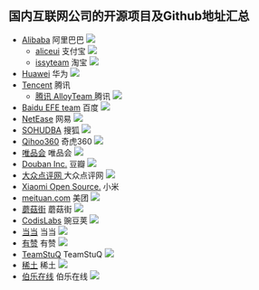 国内互联网公司的开源项目及Github地址汇总
---

- [Alibaba](https://github.com/alibaba) 阿里巴巴 ![](https://avatars1.githubusercontent.com/u/1961952?v=3&s=14)
  - [aliceui](https://github.com/aliceui) 支付宝 ![](https://avatars3.githubusercontent.com/u/3404882?v=3&s=14)
  - [issyteam](https://github.com/kissyteam) 淘宝 ![](https://avatars1.githubusercontent.com/u/328318?v=3&s=14)
- [Huawei](https://github.com/Huawei-Hadoop) 华为 ![](https://avatars0.githubusercontent.com/u/3898822?v=3&s=14)
- [Tencent](https://code.csdn.net/tencent) 腾讯 
  - [腾讯 AlloyTeam ](https://github.com/AlloyTeam) 腾讯 ![](https://avatars2.githubusercontent.com/u/1503033?v=3&s=14)
- [Baidu EFE team](https://github.com/baidufe) 百度  ![](https://avatars3.githubusercontent.com/u/2268460?v=3&s=14)
- [NetEase](https://github.com/netease) 网易 ![](https://avatars2.githubusercontent.com/u/1460597?v=3&s=14)
- [SOHUDBA](https://github.com/SOHUDBA) 搜狐 ![](https://avatars2.githubusercontent.com/u/4919525?v=3&s=14)
- [Qihoo360](https://github.com/Qihoo360) 奇虎360 ![](https://avatars2.githubusercontent.com/u/4082929?v=3&s=14)
- [唯品会](https://github.com/vipshop) 唯品会 ![](https://avatars3.githubusercontent.com/u/7145544?v=3&s=14)
- [Douban Inc.](https://github.com/douban) 豆瓣 ![](https://avatars3.githubusercontent.com/u/1220164?v=3&s=14)
- [大众点评网 ](https://github.com/dianping) 大众点评网 ![](https://avatars0.githubusercontent.com/u/1539555?v=3&s=14)
- [Xiaomi Open Source.](https://github.com/xiaomi) 小米 
- [meituan.com](https://github.com/meituan) 美团 ![](https://avatars1.githubusercontent.com/u/977371?v=3&s=14)
- [蘑菇街](https://github.com/mogujie) 蘑菇街 ![](https://avatars1.githubusercontent.com/u/10172799?v=3&s=14)
- [CodisLabs](https://github.com/CodisLabs) 豌豆荚 ![](https://avatars1.githubusercontent.com/u/16700854?v=3&s=14)
- [当当](https://github.com/dangdangdotcom) 当当 ![](https://avatars1.githubusercontent.com/u/10172799?v=3&s=14)
- [有赞](https://github.com/youzan) 有赞 ![](https://avatars0.githubusercontent.com/u/11404085?v=3&s=14)
- [TeamStuQ](https://github.com/TeamStuQ) TeamStuQ ![](https://avatars2.githubusercontent.com/u/15888474?v=3&s=14)
- [稀土](https://github.com/xitu) 稀土 ![](https://avatars1.githubusercontent.com/u/10482599?v=3&s=14)
- [伯乐在线](https://github.com/jobbole) 伯乐在线 ![](https://avatars1.githubusercontent.com/u/8531823?v=3&s=14)